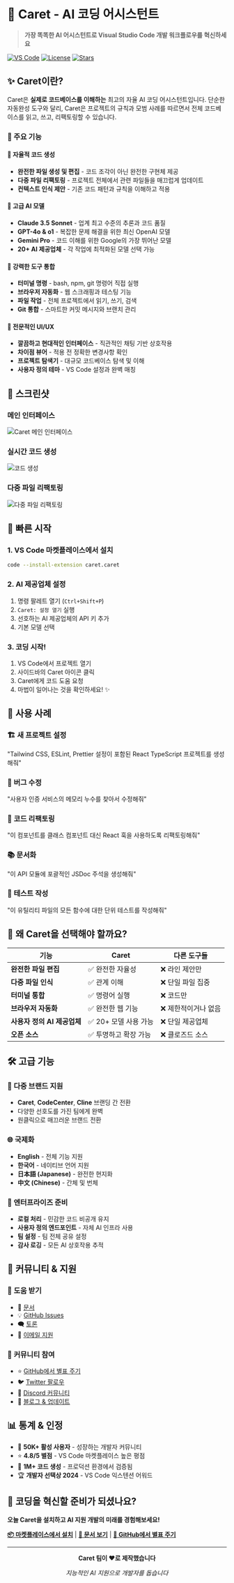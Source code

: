 # 🎯 Caret - AI 코딩 어시스턴트

> **가장 똑똑한 AI 어시스턴트로 Visual Studio Code 개발 워크플로우를 혁신하세요**

[![VS Code](https://img.shields.io/badge/VS%20Code-Extension-blue?logo=visualstudiocode)](https://marketplace.visualstudio.com/items?itemName=caret.caret)
[![License](https://img.shields.io/badge/License-Apache%202.0-green)](LICENSE)
[![Stars](https://img.shields.io/github/stars/aicoding-caret/caret?style=social)](https://github.com/aicoding-caret/caret)

## ✨ Caret이란?

Caret은 **실제로 코드베이스를 이해하는** 최고의 자율 AI 코딩 어시스턴트입니다. 단순한 자동완성 도구와 달리, Caret은 프로젝트의 규칙과 모범 사례를 따르면서 전체 코드베이스를 읽고, 쓰고, 리팩토링할 수 있습니다.

### 🚀 주요 기능

#### 🤖 **자율적 코드 생성**
- **완전한 파일 생성 및 편집** - 코드 조각이 아닌 완전한 구현체 제공
- **다중 파일 리팩토링** - 프로젝트 전체에서 관련 파일들을 매끄럽게 업데이트
- **컨텍스트 인식 제안** - 기존 코드 패턴과 규칙을 이해하고 적용

#### 🧠 **고급 AI 모델**
- **Claude 3.5 Sonnet** - 업계 최고 수준의 추론과 코드 품질
- **GPT-4o & o1** - 복잡한 문제 해결을 위한 최신 OpenAI 모델
- **Gemini Pro** - 코드 이해를 위한 Google의 가장 뛰어난 모델
- **20+ AI 제공업체** - 각 작업에 최적화된 모델 선택 가능

#### 🔧 **강력한 도구 통합**
- **터미널 명령** - bash, npm, git 명령어 직접 실행
- **브라우저 자동화** - 웹 스크래핑과 테스팅 기능
- **파일 작업** - 전체 프로젝트에서 읽기, 쓰기, 검색
- **Git 통합** - 스마트한 커밋 메시지와 브랜치 관리

#### 🎨 **전문적인 UI/UX**
- **깔끔하고 현대적인 인터페이스** - 직관적인 채팅 기반 상호작용
- **차이점 뷰어** - 적용 전 정확한 변경사항 확인
- **프로젝트 탐색기** - 대규모 코드베이스 탐색 및 이해
- **사용자 정의 테마** - VS Code 설정과 완벽 매칭

## 📸 스크린샷

### 메인 인터페이스
![Caret 메인 인터페이스](screenshots/ko/main-interface.png)

### 실시간 코드 생성
![코드 생성](screenshots/ko/code-generation.png)

### 다중 파일 리팩토링
![다중 파일 리팩토링](screenshots/ko/multi-file-refactor.png)

## 🚀 빠른 시작

### 1. VS Code 마켓플레이스에서 설치
```bash
code --install-extension caret.caret
```

### 2. AI 제공업체 설정
1. 명령 팔레트 열기 (`Ctrl+Shift+P`)
2. `Caret: 설정 열기` 실행
3. 선호하는 AI 제공업체의 API 키 추가
4. 기본 모델 선택

### 3. 코딩 시작!
1. VS Code에서 프로젝트 열기
2. 사이드바의 Caret 아이콘 클릭
3. Caret에게 코드 도움 요청
4. 마법이 일어나는 것을 확인하세요! ✨

## 🎯 사용 사례

### 🏗️ **새 프로젝트 설정**
"Tailwind CSS, ESLint, Prettier 설정이 포함된 React TypeScript 프로젝트를 생성해줘"

### 🐛 **버그 수정**
"사용자 인증 서비스의 메모리 누수를 찾아서 수정해줘"

### 🔄 **코드 리팩토링**
"이 컴포넌트를 클래스 컴포넌트 대신 React 훅을 사용하도록 리팩토링해줘"

### 📚 **문서화**
"이 API 모듈에 포괄적인 JSDoc 주석을 생성해줘"

### 🧪 **테스트 작성**
"이 유틸리티 파일의 모든 함수에 대한 단위 테스트를 작성해줘"

## 🌟 왜 Caret을 선택해야 할까요?

| 기능 | Caret | 다른 도구들 |
|------|-------|-------------|
| **완전한 파일 편집** | ✅ 완전한 자율성 | ❌ 라인 제안만 |
| **다중 파일 인식** | ✅ 관계 이해 | ❌ 단일 파일 집중 |
| **터미널 통합** | ✅ 명령어 실행 | ❌ 코드만 |
| **브라우저 자동화** | ✅ 완전한 웹 기능 | ❌ 제한적이거나 없음 |
| **사용자 정의 AI 제공업체** | ✅ 20+ 모델 사용 가능 | ❌ 단일 제공업체 |
| **오픈 소스** | ✅ 투명하고 확장 가능 | ❌ 클로즈드 소스 |

## 🛠️ 고급 기능

### 🎪 **다중 브랜드 지원**
- **Caret**, **CodeCenter**, **Cline** 브랜딩 간 전환
- 다양한 선호도를 가진 팀에게 완벽
- 원클릭으로 매끄러운 브랜드 전환

### 🌐 **국제화**
- **English** - 전체 기능 지원
- **한국어** - 네이티브 언어 지원
- **日本語 (Japanese)** - 완전한 현지화
- **中文 (Chinese)** - 간체 및 번체

### 🔐 **엔터프라이즈 준비**
- **로컬 처리** - 민감한 코드 비공개 유지
- **사용자 정의 엔드포인트** - 자체 AI 인프라 사용
- **팀 설정** - 팀 전체 공유 설정
- **감사 로깅** - 모든 AI 상호작용 추적

## 🤝 커뮤니티 & 지원

### 💬 **도움 받기**
- 📖 [문서](https://github.com/aicoding-caret/caret/wiki)
- 💡 [GitHub Issues](https://github.com/aicoding-caret/caret/issues)
- 🗨️ [토론](https://github.com/aicoding-caret/caret/discussions)
- 📧 [이메일 지원](mailto:support@caret.ai)

### 🎉 **커뮤니티 참여**
- ⭐ [GitHub에서 별표 주기](https://github.com/aicoding-caret/caret)
- 🐦 [Twitter 팔로우](https://twitter.com/caret_ai)
- 👥 [Discord 커뮤니티](https://discord.gg/caret)
- 📝 [블로그 & 업데이트](https://blog.caret.ai)

## 📊 통계 & 인정

- 🚀 **50K+ 활성 사용자** - 성장하는 개발자 커뮤니티
- ⭐ **4.8/5 별점** - VS Code 마켓플레이스 높은 평점
- 🔄 **1M+ 코드 생성** - 프로덕션 환경에서 검증됨
- 🏆 **개발자 선택상 2024** - VS Code 익스텐션 어워드

## 🚀 코딩을 혁신할 준비가 되셨나요?

**오늘 Caret을 설치하고 AI 지원 개발의 미래를 경험해보세요!**

[**📦 마켓플레이스에서 설치**](https://marketplace.visualstudio.com/items?itemName=caret.caret) | [**📖 문서 보기**](https://github.com/aicoding-caret/caret/wiki) | [**🌟 GitHub에서 별표 주기**](https://github.com/aicoding-caret/caret)

---

<div align="center">

**Caret 팀이 ❤️로 제작했습니다**

*지능적인 AI 지원으로 개발자를 돕습니다*

</div>
